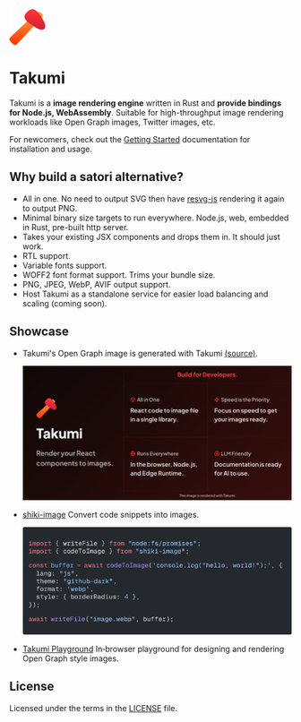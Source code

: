 <img src="./assets/images/takumi.svg" alt="Takumi" width="64" />

# Takumi

Takumi is a **image rendering engine** written in Rust and **provide bindings for Node.js, WebAssembly**. Suitable for high-throughput image rendering workloads like Open Graph images, Twitter images, etc.

For newcomers, check out the [Getting Started](https://takumi.kane.tw/docs/getting-started) documentation for installation and usage.

## Why build a satori alternative?

- All in one. No need to output SVG then have [resvg-js](https://github.com/thx/resvg-js) rendering it again to output PNG.
- Minimal binary size targets to run everywhere. Node.js, web, embedded in Rust, pre-built http server.
- Takes your existing JSX components and drops them in. It should just work.
- RTL support.
- Variable fonts support.
- WOFF2 font format support. Trims your bundle size.
- PNG, JPEG, WebP, AVIF output support.
- Host Takumi as a standalone service for easier load balancing and scaling (coming soon).

## Showcase

- Takumi's Open Graph image is generated with Takumi [(source)](./example/twitter-images/components/og-image.tsx).

  ![Takumi OG Image](./example/twitter-images/output/og-image.png)

- [shiki-image](https://github.com/pi0/shiki-image) Convert code snippets into images.

  ![Shiki Image Example](https://github.com/pi0/shiki-image/blob/7ec449c53c20ce5d3260b76cb4bf2cb32e3938e3/test/.snapshot/image.webp)

- [Takumi Playground](https://takumi-playground.kapadiya.net/) In‑browser playground for designing and rendering Open Graph style images.

## License

Licensed under the terms in the [LICENSE](LICENSE) file.
